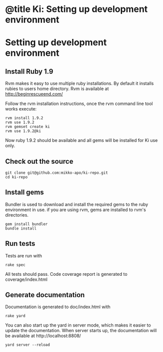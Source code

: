 # @title Ki: Setting up development environment
# Setting up development environment

## Install Ruby 1.9

Rvm makes it easy to use multiple ruby installations. By default it installs rubies to users home directory.
Rvm is available at http://beginrescueend.com/

Follow the rvm installation instructions, once the rvm command line tool works execute:

    rvm install 1.9.2
    rvm use 1.9.2
    rvm gemset create ki
    rvm use 1.9.2@ki

Now ruby 1.9.2 should be available and all gems will be installed for Ki use only.

## Check out the source

    git clone git@github.com:mikko-apo/ki-repo.git
    cd ki-repo

## Install gems

Bundler is used to download and install the required gems to the ruby environment in use. if you are using rvm, gems are installed to rvm's directories.

    gem install bundler
    bundle install

## Run tests

Tests are run with

    rake spec

All tests should pass. Code coverage report is generated to coverage/index.html

## Generate documentation

Documentation is generated to doc/index.html with

    rake yard

You can also start up the yard in server mode, which makes it easier to update the documentation. When server starts
up, the documentation will be available at http://localhost:8808/

    yard server --reload


